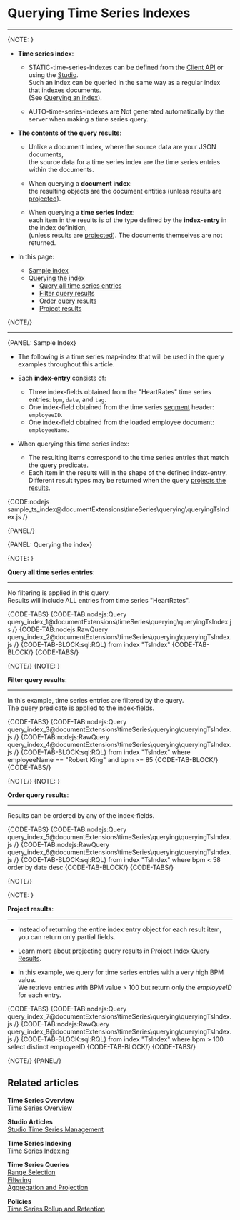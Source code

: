 ﻿# Querying Time Series Indexes

---

{NOTE: }

* **Time series index**:

    * STATIC-time-series-indexes can be defined from the [Client API](../../../document-extensions/timeseries/indexing) or using the [Studio](../../../studio/database/indexes/create-map-index).  
      Such an index can be queried in the same way as a regular index that indexes documents.  
      (See [Querying an index](../../../indexes/querying/query-index)).
    
    * AUTO-time-series-indexes are Not generated automatically by the server when making a time series query.

* **The contents of the query results**:

    * Unlike a document index, where the source data are your JSON documents,  
      the source data for a time series index are the time series entries within the documents.

    * When querying a **document index**:  
      the resulting objects are the document entities (unless results are [projected](../../../indexes/querying/projections)).
  
    * When querying a **time series index**:  
      each item in the results is of the type defined by the **index-entry** in the index definition,  
      (unless results are [projected](../../../document-extensions/timeseries/querying/using-indexes#project-results)). 
      The documents themselves are not returned.

* In this page:
    * [Sample index](../../../document-extensions/timeseries/querying/using-indexes#sample-index)
    * [Querying the index](../../../document-extensions/timeseries/querying/using-indexes#querying-the-index)
        * [Query all time series entries](../../../document-extensions/timeseries/querying/using-indexes#query-all-time-series-entries)
        * [Filter query results](../../../document-extensions/timeseries/querying/using-indexes#filter-query-results)
        * [Order query results](../../../document-extensions/timeseries/querying/using-indexes#order-query-results)
        * [Project results](../../../document-extensions/timeseries/querying/using-indexes#project-results)

{NOTE/}

---

{PANEL: Sample Index}

* The following is a time series map-index that will be used in the query examples throughout this article.

* Each **index-entry** consists of:
  * Three index-fields obtained from the "HeartRates" time series entries: `bpm`, `date`, and `tag`.
  * One index-field obtained from the time series [segment](../../../document-extensions/timeseries/indexing#timeseriessegment-object) header: `employeeID`.
  * One index-field obtained from the loaded employee document: `employeeName`.

* When querying this time series index:  
  * The resulting items correspond to the time series entries that match the query predicate.  
  * Each item in the results will in the shape of the defined index-entry.  
    Different result types may be returned when the query [projects the results](../../../document-extensions/timeseries/querying/using-indexes#project-results).

{CODE:nodejs sample_ts_index@documentExtensions\timeSeries\querying\queryingTsIndex.js /}

{PANEL/}

{PANEL: Querying the index} 
 
{NOTE: }

<a id="query-all-time-series-entries" /> **Query all time series entries**:

---

No filtering is applied in this query.  
Results will include ALL entries from time series "HeartRates".

{CODE-TABS}
{CODE-TAB:nodejs:Query query_index_1@documentExtensions\timeSeries\querying\queryingTsIndex.js /}
{CODE-TAB:nodejs:RawQuery query_index_2@documentExtensions\timeSeries\querying\queryingTsIndex.js /}
{CODE-TAB-BLOCK:sql:RQL}
from index "TsIndex"
{CODE-TAB-BLOCK/} 
{CODE-TABS/}

{NOTE/}
{NOTE: }

<a id="filter-query-results" /> **Filter query results**:

---

In this example, time series entries are filtered by the query.  
The query predicate is applied to the index-fields.

{CODE-TABS}
{CODE-TAB:nodejs:Query query_index_3@documentExtensions\timeSeries\querying\queryingTsIndex.js /}
{CODE-TAB:nodejs:RawQuery query_index_4@documentExtensions\timeSeries\querying\queryingTsIndex.js /}
{CODE-TAB-BLOCK:sql:RQL}
from index "TsIndex"
where employeeName == "Robert King" and bpm >= 85
{CODE-TAB-BLOCK/}
{CODE-TABS/}

{NOTE/}
{NOTE: }

<a id="order-query-results" /> **Order query results**:

---

Results can be ordered by any of the index-fields.

{CODE-TABS}
{CODE-TAB:nodejs:Query query_index_5@documentExtensions\timeSeries\querying\queryingTsIndex.js /}
{CODE-TAB:nodejs:RawQuery query_index_6@documentExtensions\timeSeries\querying\queryingTsIndex.js /}
{CODE-TAB-BLOCK:sql:RQL}
from index "TsIndex"
where bpm < 58
order by date desc
{CODE-TAB-BLOCK/}
{CODE-TABS/}

{NOTE/}

{NOTE: }

<a id="project-results" /> **Project results**:

---

* Instead of returning the entire index entry object for each result item,  
  you can return only partial fields.

* Learn more about projecting query results in [Project Index Query Results](../../../indexes/querying/projections).

* In this example, we query for time series entries with a very high BPM value.  
  We retrieve entries with BPM value > 100 but return only the _employeeID_ for each entry.

{CODE-TABS}
{CODE-TAB:nodejs:Query query_index_7@documentExtensions\timeSeries\querying\queryingTsIndex.js /}
{CODE-TAB:nodejs:RawQuery query_index_8@documentExtensions\timeSeries\querying\queryingTsIndex.js /}
{CODE-TAB-BLOCK:sql:RQL}
from index "TsIndex"
where bpm > 100
select distinct employeeID
{CODE-TAB-BLOCK/}
{CODE-TABS/}

{NOTE/}
{PANEL/}

## Related articles

**Time Series Overview**  
[Time Series Overview](../../../document-extensions/timeseries/overview)  

**Studio Articles**  
[Studio Time Series Management](../../../studio/database/document-extensions/time-series)  

**Time Series Indexing**  
[Time Series Indexing](../../../document-extensions/timeseries/indexing)  

**Time Series Queries**  
[Range Selection](../../../document-extensions/timeseries/querying/choosing-query-range)  
[Filtering](../../../document-extensions/timeseries/querying/filtering)  
[Aggregation and Projection](../../../document-extensions/timeseries/querying/aggregation-and-projections)  

**Policies**  
[Time Series Rollup and Retention](../../../document-extensions/timeseries/rollup-and-retention)  
